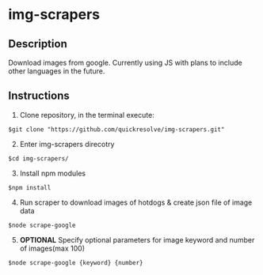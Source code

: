# img-scrapers

## Description

Download images from google. Currently using JS with plans to include other languages in the future.

## Instructions

1. Clone repository, in the terminal execute:

  ```
  $git clone "https://github.com/quickresolve/img-scrapers.git"
  
  ```
2. Enter img-scrapers direcotry

```
$cd img-scrapers/

```

3. Install npm modules
 
 ```
 $npm install
 
 ```
 
4. Run scraper to download images of hotdogs & create json file of image data
 
  ```
  $node scrape-google
  
  ```
5. **OPTIONAL** Specify optional parameters for image keyword and number of images(max 100)
 
  ```
  $node scrape-google {keyword} {number}
  
  ```
 
 
 
